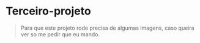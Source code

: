 # Terceiro-projeto

> Para que este projeto rode precisa de algumas imagens, caso queira ver so me pedir que eu mando.
